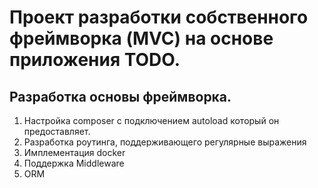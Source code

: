 # Проект разработки собственного фреймворка (MVC) на основе приложения TODO.

## Разработка основы фреймворка.

1. Настройка composer с подключением autoload который он предоставляет.
2. Разработка роутинга, поддерживающего регулярные выражения
3. Имплементация docker
4. Поддержка Middleware
5. ORM
